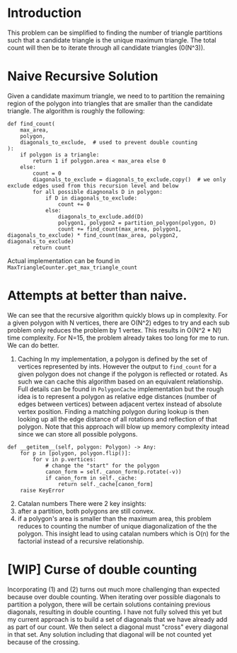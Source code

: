 # Introduction
This problem can be simplified to finding the number of triangle partitions such that a candidate triangle is the unique maximum triangle. The total count will then be to iterate through all candidate triangles (0(N^3)).

# Naive Recursive Solution 
Given a candidate maximum triangle, we need to to partition the remaining region of the polygon into triangles that are smaller than the candidate triangle. The algorithm is roughly the following:
```
def find_count(
    max_area,
    polygon,
    diagonals_to_exclude,  # used to prevent double counting
):
    if polygon is a triangle:
        return 1 if polygon.area < max_area else 0
    else:
        count = 0
        diagonals_to_exclude = diagonals_to_exclude.copy()  # we only exclude edges used from this recursion level and below
        for all possible diagnonals D in polygon:
            if D in diagonals_to_exclude:
                count += 0
            else:
                diagonals_to_exclude.add(D)
                polygon1, polygon2 = partition_polygon(polygon, D)
                count += find_count(max_area, polygon1, diagonals_to_exclude) * find_count(max_area, polygon2, diagonals_to_exclude)
        return count
```
Actual implementation can be found in `MaxTriangleCounter.get_max_triangle_count`


# Attempts at better than naive. 
We can see that the recursive algorithm quickly blows up in complexity. For a given polygon with N vertices, there are O(N^2) edges to try and each sub problem only reduces the problem by 1 vertex. This results in O(N^2 * N!) time complexity. For N=15, the problem already takes too long for me to run. We can do better.

1. Caching 
In my implementation, a polygon is defined by the set of vertices represented by ints. However the output to `find_count` for a given polygon does not change if the polygon is reflected or rotated. As such we can cache this algorithm based on an equivalent relationship. Full details can be found in `PolygonCache` implementation but the rough idea is to represent a polygon as relative edge distances (number of edges between vertices) between adjacent vertex instead of absolute vertex position. Finding a matching polygon during lookup is then looking up all the edge distance  of all rotations and reflection of that polygon. Note that this approach will blow up memory complexity intead since we can store all possible polygons.
```
def __getitem__(self, polygon: Polygon) -> Any:
    for p in [polygon, polygon.flip()]:
        for v in p.vertices:
            # change the "start" for the polygon
            canon_form = self._canon_form(p.rotate(-v))
            if canon_form in self._cache:
                return self._cache[canon_form]
    raise KeyError
```

2. Catalan numbers
There were 2 key insights:
1. after a partition, both polygons are still convex.
2. if a polygon's area is smaller than the maximum area, this problem reduces to counting the number of unique diagonalization of the the polygon. 
This insight lead to using catalan numbers which is O(n) for the factorial instead of a recursive relationship.


# [WIP] Curse of double counting 
Incorporating (1) and (2) turns out much more challenging than expected because over double counting. When iterating over possible diagonals to partition a polygon, there will be certain solutions containing previous diagonals, resulting in double counting. I have not fully solved this yet but my current approach is to build a set of diagonals that we have already add as part of our count. We then select a diagonal must "cross" every diagonal in that set. Any solution including that diagonal will be not counted yet because of the crossing.  
